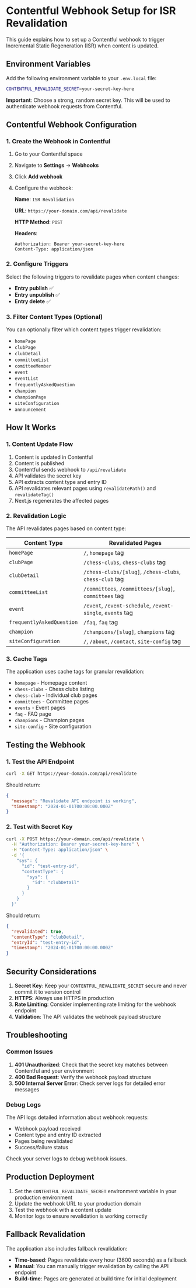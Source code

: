 # Contentful Webhook Setup for ISR Revalidation

This guide explains how to set up a Contentful webhook to trigger Incremental Static Regeneration (ISR) when content is updated.

## Environment Variables

Add the following environment variable to your `.env.local` file:

```bash
CONTENTFUL_REVALIDATE_SECRET=your-secret-key-here
```

**Important**: Choose a strong, random secret key. This will be used to authenticate webhook requests from Contentful.

## Contentful Webhook Configuration

### 1. Create the Webhook in Contentful

1. Go to your Contentful space
2. Navigate to **Settings** → **Webhooks**
3. Click **Add webhook**
4. Configure the webhook:

   **Name**: `ISR Revalidation`
   
   **URL**: `https://your-domain.com/api/revalidate`
   
   **HTTP Method**: `POST`
   
   **Headers**:
   ```
   Authorization: Bearer your-secret-key-here
   Content-Type: application/json
   ```

### 2. Configure Triggers

Select the following triggers to revalidate pages when content changes:

- **Entry publish** ✅
- **Entry unpublish** ✅
- **Entry delete** ✅

### 3. Filter Content Types (Optional)

You can optionally filter which content types trigger revalidation:

- `homePage`
- `clubPage`
- `clubDetail`
- `committeeList`
- `comitteeMember`
- `event`
- `eventList`
- `frequentlyAskedQuestion`
- `champion`
- `championPage`
- `siteConfiguration`
- `announcement`

## How It Works

### 1. Content Update Flow

1. Content is updated in Contentful
2. Content is published
3. Contentful sends webhook to `/api/revalidate`
4. API validates the secret key
5. API extracts content type and entry ID
6. API revalidates relevant pages using `revalidatePath()` and `revalidateTag()`
7. Next.js regenerates the affected pages

### 2. Revalidation Logic

The API revalidates pages based on content type:

| Content Type | Revalidated Pages |
|--------------|-------------------|
| `homePage` | `/`, `homepage` tag |
| `clubPage` | `/chess-clubs`, `chess-clubs` tag |
| `clubDetail` | `/chess-clubs/[slug]`, `/chess-clubs`, `chess-club` tag |
| `committeeList` | `/committees`, `/committees/[slug]`, `committees` tag |
| `event` | `/event`, `/event-schedule`, `/event-single`, `events` tag |
| `frequentlyAskedQuestion` | `/faq`, `faq` tag |
| `champion` | `/champions/[slug]`, `champions` tag |
| `siteConfiguration` | `/`, `/about`, `/contact`, `site-config` tag |

### 3. Cache Tags

The application uses cache tags for granular revalidation:

- `homepage` - Homepage content
- `chess-clubs` - Chess clubs listing
- `chess-club` - Individual club pages
- `committees` - Committee pages
- `events` - Event pages
- `faq` - FAQ page
- `champions` - Champion pages
- `site-config` - Site configuration

## Testing the Webhook

### 1. Test the API Endpoint

```bash
curl -X GET https://your-domain.com/api/revalidate
```

Should return:
```json
{
  "message": "Revalidate API endpoint is working",
  "timestamp": "2024-01-01T00:00:00.000Z"
}
```

### 2. Test with Secret Key

```bash
curl -X POST https://your-domain.com/api/revalidate \
  -H "Authorization: Bearer your-secret-key-here" \
  -H "Content-Type: application/json" \
  -d '{
    "sys": {
      "id": "test-entry-id",
      "contentType": {
        "sys": {
          "id": "clubDetail"
        }
      }
    }
  }'
```

Should return:
```json
{
  "revalidated": true,
  "contentType": "clubDetail",
  "entryId": "test-entry-id",
  "timestamp": "2024-01-01T00:00:00.000Z"
}
```

## Security Considerations

1. **Secret Key**: Keep your `CONTENTFUL_REVALIDATE_SECRET` secure and never commit it to version control
2. **HTTPS**: Always use HTTPS in production
3. **Rate Limiting**: Consider implementing rate limiting for the webhook endpoint
4. **Validation**: The API validates the webhook payload structure

## Troubleshooting

### Common Issues

1. **401 Unauthorized**: Check that the secret key matches between Contentful and your environment
2. **400 Bad Request**: Verify the webhook payload structure
3. **500 Internal Server Error**: Check server logs for detailed error messages

### Debug Logs

The API logs detailed information about webhook requests:

- Webhook payload received
- Content type and entry ID extracted
- Pages being revalidated
- Success/failure status

Check your server logs to debug webhook issues.

## Production Deployment

1. Set the `CONTENTFUL_REVALIDATE_SECRET` environment variable in your production environment
2. Update the webhook URL to your production domain
3. Test the webhook with a content update
4. Monitor logs to ensure revalidation is working correctly

## Fallback Revalidation

The application also includes fallback revalidation:

- **Time-based**: Pages revalidate every hour (3600 seconds) as a fallback
- **Manual**: You can manually trigger revalidation by calling the API endpoint
- **Build-time**: Pages are generated at build time for initial deployment
